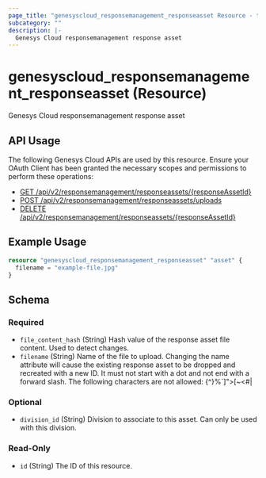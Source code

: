 ```yaml
---
page_title: "genesyscloud_responsemanagement_responseasset Resource - terraform-provider-genesyscloud"
subcategory: ""
description: |-
  Genesys Cloud responsemanagement response asset
---
```

# genesyscloud_responsemanagement_responseasset (Resource)

Genesys Cloud responsemanagement response asset

## API Usage
The following Genesys Cloud APIs are used by this resource. Ensure your OAuth Client has been granted the necessary scopes and permissions to perform these operations:

* [GET /api/v2/responsemanagement/responseassets/{responseAssetId}](https://developer.genesys.cloud/devapps/api-explorer#get-api-v2-responsemanagement-responseassets--responseAssetId-)
* [POST /api/v2/responsemanagement/responseassets/uploads](https://developer.genesys.cloud/devapps/api-explorer#post-api-v2-responsemanagement-responseassets-uploads)
* [DELETE /api/v2/responsemanagement/responseassets/{responseAssetId}](https://developer.genesys.cloud/devapps/api-explorer#delete-api-v2-responsemanagement-responseassets--responseAssetId-)

## Example Usage

```terraform
resource "genesyscloud_responsemanagement_responseasset" "asset" {
  filename = "example-file.jpg"
}
```

<!-- schema generated by tfplugindocs -->
## Schema

### Required

- `file_content_hash` (String) Hash value of the response asset file content. Used to detect changes.
- `filename` (String) Name of the file to upload. Changing the name attribute will cause the existing response asset to be dropped and recreated with a new ID. It must not start with a dot and not end with a forward slash. The following characters are not allowed: \{^}%`]">[~<#|

### Optional

- `division_id` (String) Division to associate to this asset. Can only be used with this division.

### Read-Only

- `id` (String) The ID of this resource.

